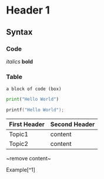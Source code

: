 # Header 1

## Syntax

### Code


*italics* **bold**

### Table


```
a block of code (box)
```

```python
print("Hello World")
```
```c
printf("Hello World");
```

First Header | Second Header
------------ | -------------
Topic1 | content
Topic2 | content

~remove content~

Example[^1]

